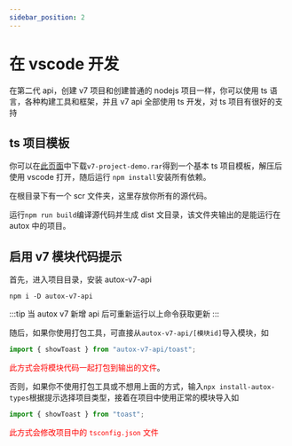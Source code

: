 ```yaml
---
sidebar_position: 2
---
```


# 在 vscode 开发

在第二代 api，创建 v7 项目和创建普通的 nodejs 项目一样，你可以使用 ts 语言，各种构建工具和框架，并且 v7 api 全部使用 ts 开发，对 ts 项目有很好的支持

## ts 项目模板

你可以在[此页面](https://github.com/aiselp/AutoX/releases/tag/v7.0.0-alpha4)中下载`v7-project-demo.rar`得到一个基本 ts 项目模板，解压后使用 vscode 打开，随后运行
`npm install`安装所有依赖。

在根目录下有一个 scr 文件夹，这里存放你所有的源代码。

运行`npm run build`编译源代码并生成 dist 文目录，该文件夹输出的是能运行在 autox 中的项目。

## 启用 v7 模块代码提示

首先，进入项目目录，安装 autox-v7-api

```
npm i -D autox-v7-api
```

:::tip
当 autox v7 新增 api 后可重新运行以上命令获取更新
:::

随后，如果你使用打包工具，可直接从`autox-v7-api/[模块id]`导入模块，如

```js
import { showToast } from "autox-v7-api/toast";
```

<font color="red">此方式会将模块代码一起打包到输出的文件</font>。

否则，如果你不使用打包工具或不想用上面的方式，输入`npx install-autox-types`根据提示选择项目类型，接着在项目中使用正常的模块导入如

```js
import { showToast } from "toast";
```

<font color="red">此方式会修改项目中的 `tsconfig.json` 文件</font>
